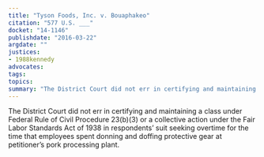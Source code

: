 ```yaml
---
title: "Tyson Foods, Inc. v. Bouaphakeo"
citation: "577 U.S. ___"
docket: "14-1146"
publishdate: "2016-03-22"
argdate: ""
justices:
- 1988kennedy
advocates:
tags:
topics:
summary: "The District Court did not err in certifying and maintaining a class under Federal Rule of Civil Procedure 23(b)(3) or a collective action under the Fair Labor Standards Act of 1938 in respondents’ suit seeking overtime for the time that employees spent donning and doffing protective gear at petitioner’s pork processing plant."
---
```

The District Court did not err in certifying and maintaining a class under Federal Rule of Civil Procedure 23(b)(3) or a collective action under the Fair Labor Standards Act of 1938 in respondents’ suit seeking overtime for the time that employees spent donning and doffing protective gear at petitioner’s pork processing plant.


